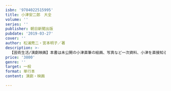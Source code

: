 ```yaml
---
isbn: '9784022515995'
title: 小津安二郎　大全
volume: ''
series: ''
publisher: 朝日新聞出版
pubdate: '2019-03-27'
cover: ''
author: 松浦莞二・宮本明子／著
description: >-
  【芸術生活/演劇映画】本書は未公開の小津直筆の絵画、写真など一次資料、小津を直接知る監督や優（篠田正浩、岩下志麻、香川京子ら）などのインタビュー、また文化人（坂本龍一、周防正行ら）の寄稿などを通し、知られざる一面が浮かびあがる。永久保存決定版。
price: '3800'
genre: ''
target: 一般
format: 単行本
content: 演劇・映画

---
```

